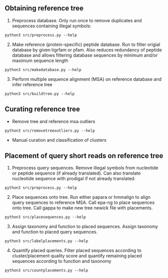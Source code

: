## Obtaining reference tree

1. Preprocess database. Only run once to remove duplicates and sequences containing illegal symbols:
```
python3 src/preprocess.py --help
```

2. Make reference (protein-specific) peptide database. Run to filter origial database by given tigrfam or pfam. Also reduces redundancy of peptide database and allows filtering database sequences by minimum and/or maximum sequence length
```
python3 src/makedatabase.py --help
```

3. Perform multiple sequence alignment (MSA) on reference database and infer reference tree
```
python3 src/buildtree.py --help
```
## Curating reference tree

* Remove tree and reference msa outliers
```
python3 src/removetreeoutliers.py --help
```
* Manual curation and classification of clusters

## Placement of query short reads on reference tree

1. Preprocess query sequences. Remove illegal symbols from nucleotide or peptide sequence (if already translated). Can also translate nucleotide sequence with prodigal if not already translated.
```
python3 src/preprocess.py --help
```
2. Place sequences onto tree. Run either papara or hmmalign to align query sequences to reference MSA. Call epa-ng to place sequences onto tree. Call gappa to make new tree newick file with placements.
```
python3 src/placesequences.py --help
```
3. Assign taxonomy and function to placed sequences. Assign taxonomy and function to placed query sequences.
```
python3 src/labelplacements.py --help
```
4. Quantify placed queries. Filter placed sequences according to cluster/placement quality score and quantify remaining placed sequences according to function and taxonomy
```
python3 src/countplacements.py --help
```